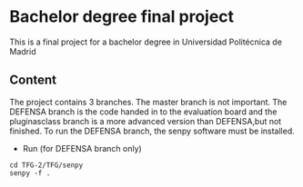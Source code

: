 # Bachelor degree final project

This is a final project for a bachelor degree in Universidad Politécnica de Madrid

## Content
The project contains 3 branches. The master branch is not important. The DEFENSA branch is the code handed in to the evaluation board and the pluginasclass branch is a more advanced version than DEFENSA,but not finished.
To run the DEFENSA branch, the senpy software must be installed.

* Run (for DEFENSA branch only)
```
cd TFG-2/TFG/senpy
senpy -f .
```
